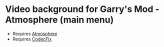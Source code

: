 # Video background for Garry's Mod - Atmosphere (main menu)
- Requires [Atmosphere](https://github.com/Pika-Software/gmod_atmosphere)
- Requires [CodecFix](https://github.com/solsticegamestudios/GModCEFCodecFix)
